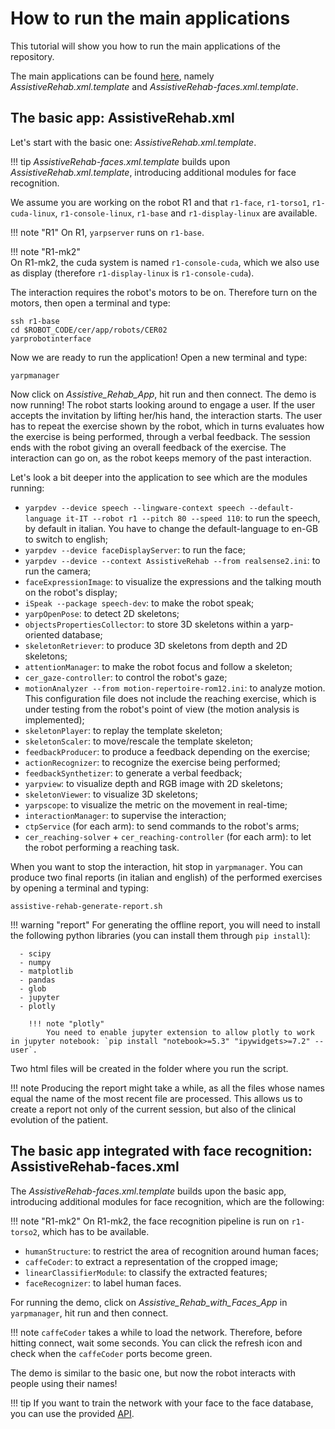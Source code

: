 # How to run the main applications

This tutorial will show you how to run the main applications of the repository.

The main applications can be found [here](https://github.com/robotology/assistive-rehab/tree/master/app/scripts), namely _AssistiveRehab.xml.template_ and _AssistiveRehab-faces.xml.template_.

## The basic app: AssistiveRehab.xml

Let's start with the basic one: _AssistiveRehab.xml.template_.

!!! tip
    _AssistiveRehab-faces.xml.template_ builds upon _AssistiveRehab.xml.template_, introducing additional modules for face recognition.

We assume you are working on the robot R1 and that `r1-face`, `r1-torso1`, `r1-cuda-linux`, `r1-console-linux`, `r1-base` and `r1-display-linux` are available.

!!! note "R1"
    On R1, `yarpserver` runs on `r1-base`.

!!! note "R1-mk2"    
    On R1-mk2, the cuda system is named `r1-console-cuda`, which we also use as display (therefore `r1-display-linux` is `r1-console-cuda`).

The interaction requires the robot's motors to be on. Therefore turn on the motors, then open a terminal and type:

```
ssh r1-base
cd $ROBOT_CODE/cer/app/robots/CER02
yarprobotinterface
```

Now we are ready to run the application!
Open a new terminal and type:

```
yarpmanager
```

Now click on _Assistive_Rehab_App_, hit run and then connect.
The demo is now running! The robot starts looking around to engage a user. If the user accepts the invitation by lifting her/his hand, the interaction starts. The user has to repeat the exercise shown by the robot, which in turns evaluates how the exercise is being performed, through a verbal feedback. The session ends with the robot giving an overall feedback of the exercise. The interaction can go on, as the robot keeps memory of the past interaction.

Let's look a bit deeper into the application to see which are the modules running:

- `yarpdev --device speech --lingware-context speech --default-language it-IT --robot r1 --pitch 80 --speed 110`: to run the speech, by default in italian. You have to change the default-language to en-GB to switch to english;
- `yarpdev --device faceDisplayServer`: to run the face;
- `yarpdev --device --context AssistiveRehab --from realsense2.ini`: to run the camera;
- `faceExpressionImage`: to visualize the expressions and the talking mouth on the robot's display;
- `iSpeak --package speech-dev`: to make the robot speak;
- `yarpOpenPose`: to detect 2D skeletons;
- `objectsPropertiesCollector`: to store 3D skeletons within a yarp-oriented database;
- `skeletonRetriever`: to produce 3D skeletons from depth and 2D skeletons;
- `attentionManager`: to make the robot focus and follow a skeleton;
- `cer_gaze-controller`: to control the robot's gaze;
- `motionAnalyzer --from motion-repertoire-rom12.ini`: to analyze motion. This configuration file does not include the reaching exercise, which is under testing from the robot's point of view (the motion analysis is implemented);
- `skeletonPlayer`: to replay the template skeleton;
- `skeletonScaler`: to move/rescale the template skeleton;
- `feedbackProducer`: to produce a feedback depending on the exercise;
- `actionRecognizer`: to recognize the exercise being performed;
- `feedbackSynthetizer`: to generate a verbal feedback;
- `yarpview`: to visualize depth and RGB image with 2D skeletons;
- `skeletonViewer`: to visualize 3D skeletons;
- `yarpscope`: to visualize the metric on the movement in real-time;
- `interactionManager`: to supervise the interaction;
- `ctpService` (for each arm): to send commands to the robot's arms;
- `cer_reaching-solver` + `cer_reaching-controller` (for each arm): to let the robot performing a reaching task.

When you want to stop the interaction, hit stop in `yarpmanager`.
You can produce two final reports (in italian and english) of the performed exercises by opening a terminal and typing:

```
assistive-rehab-generate-report.sh
```

!!! warning "report"
    For generating the offline report, you will need to install the following python libraries (you can install them through `pip install`):

      - scipy
      - numpy
      - matplotlib
      - pandas
      - glob
      - jupyter
      - plotly

        !!! note "plotly"
            You need to enable jupyter extension to allow plotly to work in jupyter notebook: `pip install "notebook>=5.3" "ipywidgets>=7.2" --user`.

Two html files will be created in the folder where you run the script.

!!! note
    Producing the report might take a while, as all the files whose names equal the name of the most recent file are processed. This allows us to create a report not only of the current session, but also of the clinical evolution of the patient.   

## The basic app integrated with face recognition: AssistiveRehab-faces.xml

The _AssistiveRehab-faces.xml.template_ builds upon the basic app, introducing additional modules for face recognition, which are the following:

!!! note "R1-mk2"
    On R1-mk2, the face recognition pipeline is run on `r1-torso2`, which has to be available.

- `humanStructure`: to restrict the area of recognition around human faces;
- `caffeCoder`: to extract a representation of the cropped image;
- `linearClassifierModule`: to classify the extracted features;
- `faceRecognizer`: to label human faces.

For running the demo, click on _Assistive_Rehab_with_Faces_App_ in `yarpmanager`, hit run and then connect.

!!! note
    `caffeCoder` takes a while to load the network. Therefore, before hitting connect, wait some seconds. You can click the refresh icon and check when the `caffeCoder` ports become green.

The demo is similar to the basic one, but now the robot interacts with people using their names!

!!! tip
    If you want to train the network with your face to the face database, you can use the provided [API](https://robotology.github.io/assistive-rehab/doc/doxygen/doc/html/classrecognition__IDL.html).
